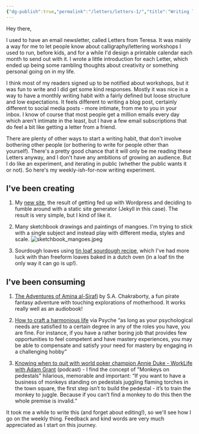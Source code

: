 ```yaml
---
{"dg-publish":true,"permalink":"/letters/letters-1/","title":"Writing letters, drawing mangoes & attempting to craft a harmonious life","tags":["letters"],"noteIcon":"","created":"2023-03-28"}
---
```



Hey there,

I used to have an email newsletter, called Letters from Teresa. It was mainly a way for me to let people know about calligraphy/lettering workshops I used to run, before kids, and for a while I'd design a printable calendar each month to send out with it. I wrote a little introduction for each Letter, which ended up being some rambling thoughts about creativity or something personal going on in my life.

I think most of my readers signed up to be notified about workshops, but it was fun to write and I did get some kind responses. Mostly it was nice in a way to have a monthly writing habit with a fairly defined but loose structure and low expectations. It feels different to writing a blog post, certainly different to social media posts - more intimate, from me to you in your inbox. I know of course that most people get a million emails every day which aren't intimate in the least, but I have a few email subscriptions that do feel a bit like getting a letter from a friend.

There are plenty of other ways to start a writing habit, that don't involve bothering other people (or bothering to write for people other than yourself). There's a pretty good chance that it will only be me reading these Letters anyway, and I don't have any ambitions of growing an audience. But I do like an experiment, and iterating in public (whether the public wants it or not). So here's my weekly-ish-for-now writing experiment.

## I've been creating

1. My [new site](http://teresawatts.com), the result of getting fed up with Wordpress and deciding to fumble around with a static site generator (Jekyll in this case). The result is very simple, but I kind of like it.

2. Many sketchbook drawings and paintings of mangoes. I'm trying to stick with a single subject and instead play with different media, styles and scale.
   ![sketchbook_mangoes.jpeg](/img/user/assets/sketchbook_mangoes.jpeg)
3. Sourdough loaves using [tin loaf sourdough recipe](https://www.baked-theblog.com/basic-sourdough-pan-loaf/), which I've had more luck with than freeform loaves baked in a dutch oven (in a loaf tin the only way it can go is up!). 

## I've been consuming

1. [The Adventures of Amina al-Sirafi](https://www.google.com.au/books/edition/_/wEg6zwEACAAJ?hl=en) by S.A. Chakraborty, a fun pirate fantasy adventure with touching explorations of motherhood. It works really well as an audiobook!

2. [How to craft a harmonious life](https://psyche.co/guides/why-you-should-forget-work-life-balance-in-crafting-a-good-life) via Psyche <q>as long as your psychological needs are satisfied to a certain degree in any of the roles you have, you are fine. For instance, if you have a rather boring job that provides few opportunities to feel competent and have mastery experiences, you may be able to compensate and satisfy your need for mastery by engaging in a challenging hobby</q>

3. [Knowing when to quit with world poker champion Annie Duke - WorkLife with Adam Grant](https://open.spotify.com/episode/7xEdALls40ni9I8qlpAF3s?si=RobTVyvkTNqOU7kJ2VxpPA&t=2200&nd=1) (podcast) - I find the concept of "Monkeys on pedestals" hilarious, memorable and important: <q>If you want to have a business of monkeys standing on pedestals juggling flaming torches in the town square, the first step isn’t to build the pedestal - it’s to train the monkey to juggle. Because if you can’t find a monkey to do this then the whole premise is invalid.</q>

It took me a while to write this (and forget about editing!), so we'll see how I go on the weekly thing. Feedback and kind words are very much appreciated as I start on this journey.